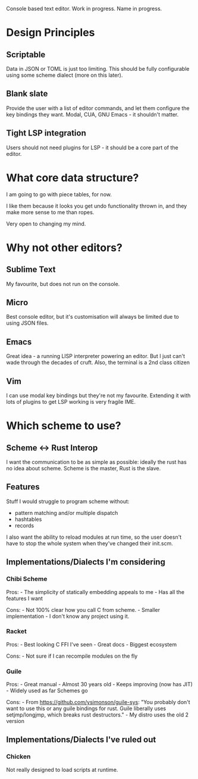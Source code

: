 Console based text editor. Work in progress. Name in progress.

# Design Principles

## Scriptable

Data in JSON or TOML is just too limiting. This should be fully configurable using some scheme dialect (more on this later).

## Blank slate

Provide the user with a list of editor commands, and let them configure the key bindings they want. Modal, CUA, GNU Emacs - it shouldn't matter.

## Tight LSP integration

Users should not need plugins for LSP - it should be a core part of the editor.

# What core data structure?

I am going to go with piece tables, for now.

I like them because it looks you get undo functionality thrown in, and they make more sense to me than ropes.

Very open to changing my mind.

# Why not other editors?

## Sublime Text

My favourite, but does not run on the console.

## Micro

Best console editor, but it's customisation will always be limited due to using JSON files.

## Emacs

Great idea - a running LISP interpreter powering an editor. But I just can't wade through the decades of cruft. Also, the terminal is a 2nd class citizen

## Vim

I can use modal key bindings but they're not my favourite. Extending it with lots of plugins to get LSP working is very fragile IME.

# Which scheme to use?

## Scheme <-> Rust Interop

I want the communication to be as simple as possible: ideally the rust has no idea about scheme. Scheme is the master, Rust is the slave.

## Features

Stuff I would struggle to program scheme without:

- pattern matching and/or multiple dispatch
- hashtables
- records

I also want the ability to reload modules at run time, so the user doesn't have to stop the whole system when they've changed their init.scm.

## Implementations/Dialects I'm considering

### Chibi Scheme

Pros:
	- The simplicity of statically embedding appeals to me
	- Has all the features I want

Cons:
	- Not 100% clear how you call C from scheme.
	- Smaller implementation - I don't know any project using it.

### Racket

Pros:
	- Best looking C FFI I've seen 
	- Great docs
	- Biggest ecosystem

Cons: 
	- Not sure if I can recompile modules on the fly

### Guile

Pros:
	- Great manual
	- Almost 30 years old
	- Keeps improving (now has JIT)
	- Widely used as far Schemes go

Cons:
	- From https://github.com/ysimonson/guile-sys: "You probably don't want to use this or any guile bindings for rust. Guile liberally uses setjmp/longjmp, which breaks rust destructors."
	- My distro uses the old 2 version

## Implementations/Dialects I've ruled out

### Chicken

Not really designed to load scripts at runtime.
